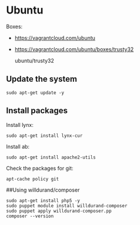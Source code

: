 Ubuntu
======

Boxes:

* https://vagrantcloud.com/ubuntu
* https://vagrantcloud.com/ubuntu/boxes/trusty32

    ubuntu/trusty32

## Update the system

    sudo apt-get update -y

## Install packages

Install lynx:

    sudo apt-get install lynx-cur

Install ab:

    sudo apt-get install apache2-utils

Check the packages for git:

    apt-cache policy git

##Using willdurand/composer

    sudo apt-get install php5 -y
    sudo puppet module install willdurand-composer
    sudo puppet apply willdurand-composer.pp
    composer --version
